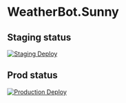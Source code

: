 # WeatherBot.Sunny

## Staging status
[![Staging Deploy](https://github.com/Simonbtlr/WeatherBot.Sunny/actions/workflows/deploy-stg.yml/badge.svg?branch=release%2F1.2.0&event=push)](https://github.com/Simonbtlr/WeatherBot.Sunny/actions/workflows/deploy-stg.yml)

## Prod status
[![Production Deploy](https://github.com/Simonbtlr/WeatherBot.Sunny/actions/workflows/deploy-prod.yml/badge.svg?branch=master&event=push)](https://github.com/Simonbtlr/WeatherBot.Sunny/actions/workflows/deploy-prod.yml)
